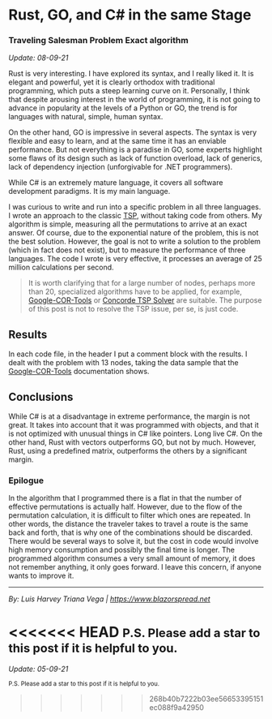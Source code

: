 # Rust, GO, and C# in the same Stage

### Traveling Salesman Problem Exact algorithm

*Update: 08-09-21*

Rust is very interesting. I have explored its syntax, and I really liked it. It is elegant and powerful, yet it is clearly orthodox with traditional programming, which puts a steep learning curve on it. Personally, I think that despite arousing interest in the world of programming, it is not going to advance in popularity at the levels of a Python or GO, the trend is for languages with natural, simple, human syntax.

On the other hand, GO is impressive in several aspects. The syntax is very flexible and easy to learn, and at the same time it has an enviable performance. But not everything is a paradise in GO, some experts highlight some flaws of its design such as lack of function overload, lack of generics, lack of dependency injection (unforgivable for .NET programmers).

While C# is an extremely mature language, it covers all software development paradigms. It is my main language.

I was curious to write and run into a specific problem in all three languages. I wrote an approach to the classic [TSP](https://en.wikipedia.org/wiki/Travelling_salesman_problem), without taking code from others. My algorithm is simple, measuring all the permutations to arrive at an exact answer. Of course, due to the exponential nature of the problem, this is not the best solution. However, the goal is not to write a solution to the problem (which in fact does not exist), but to measure the performance of three languages. The code I wrote is very effective, it processes an average of 25 million calculations per second.

>It is worth clarifying that for a large number of nodes, perhaps more than 20, specialized algorithms have to be applied, for example, [Google-COR-Tools](https://developers.google.com/optimization/routing/tsp) or [Concorde TSP Solver](https://www.math.uwaterloo.ca/tsp/concorde.html) are suitable. The purpose of this post is not to resolve the TSP issue, per se, is just code.

## Results

In each code file, in the header I put a comment block with the results. I dealt with the problem with 13 nodes, taking the data sample that the [Google-COR-Tools](https://developers.google.com/optimization/routing/tsp) documentation shows.

## Conclusions

While C# is at a disadvantage in extreme performance, the margin is not great. It takes into account that it was programmed with objects, and that it is not optimized with unusual things in C# like pointers. Long live C#. On the other hand, Rust with vectors outperforms GO, but not by much. However, Rust, using a predefined matrix, outperforms the others by a significant margin. 

### Epilogue

In the algorithm that I programmed there is a flat in that the number of effective permutations is actually half. However, due to the flow of the permutation calculation, it is difficult to filter which ones are repeated. In other words, the distance the traveler takes to travel a route is the same back and forth, that is why one of the combinations should be discarded. There would be several ways to solve it, but the cost in code would involve high memory consumption and possibly the final time is longer. The programmed algorithm consumes a very small amount of memory, it does not remember anything, it only goes forward. I leave this concern, if anyone wants to improve it.

---
*By: Luis Harvey Triana Vega | https://www.blazorspread.net*

<<<<<<< HEAD
<small>P.S. Please add a star to this post if it is helpful to you.</small>
=======
*Update: 05-09-21*

<small>P.S. Please add a star to this post if it is helpful to you.</small>
>>>>>>> 268b40b7222b03ee56653395151ec088f9a42950
